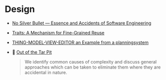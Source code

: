 # Design
* [No Silver Bullet — Essence and Accidents of Software Engineering](http://faculty.salisbury.edu/~xswang/Research/Papers/SERelated/no-silver-bullet.pdf)
* [Traits: A Mechanism for Fine-Grained Reuse](http://scg.unibe.ch/archive/papers/Duca06bTOPLASTraits.pdf)
* [THING-MODEL-VIEW-EDITOR an Example from a planningsystem](http://heim.ifi.uio.no/~trygver/1979/mvc-1/1979-05-MVC.pdf)

* :scroll: [Out of the Tar Pit](out-of-the-tar-pit.pdf)
    > We identify common causes of complexity and discuss general approaches which can be taken to eliminate them where they are accidental in nature.
